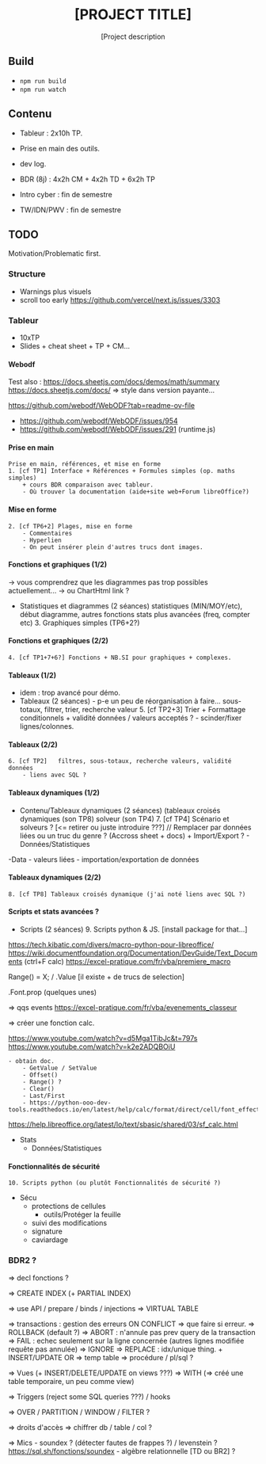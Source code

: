 <div align="center">
  <h1>[PROJECT TITLE]</h1>

  <p>[Project description</p>
</div>

## Build

- `npm run build`
- `npm run watch`

## Contenu

- Tableur : 2x10h TP.
- Prise en main des outils.

- dev log.
- BDR (8j) : 4x2h CM + 4x2h TD + 6x2h TP

- Intro cyber : fin de semestre
- TW/IDN/PWV  : fin de semestre

## TODO

Motivation/Problematic first.

### Structure

- Warnings plus visuels
- scroll too early https://github.com/vercel/next.js/issues/3303

### Tableur

- 10xTP
- Slides + cheat sheet + TP + CM...

#### Webodf

Test also : https://docs.sheetjs.com/docs/demos/math/summary
  https://docs.sheetjs.com/docs/ => style dans version payante...

https://github.com/webodf/WebODF?tab=readme-ov-file

- https://github.com/webodf/WebODF/issues/954
- https://github.com/webodf/WebODF/issues/291 (runtime.js)


#### Prise en main

	Prise en main, références, et mise en forme
	1. [cf TP1] Interface + Références + Formules simples (op. maths simples)
		+ cours BDR comparaison avec tableur.
		- Où trouver la documentation (aide+site web+Forum libreOffice?)

#### Mise en forme

	2. [cf TP6+2] Plages, mise en forme	
		- Commentaires
		- Hyperlien
		- On peut insérer plein d'autres trucs dont images.

#### Fonctions et graphiques (1/2)

-> vous comprendrez que les diagrammes pas trop possibles actuellement...
	-> ou ChartHtml link ?

- Statistiques et diagrammes (2 séances)
	statistiques (MIN/MOY/etc), début diagramme, autres fonctions stats plus avancées (freq, compter etc)
	3. Graphiques simples (TP6+2?)

#### Fonctions et graphiques (2/2)

	4. [cf TP1+7+6?] Fonctions + NB.SI pour graphiques + complexes.

#### Tableaux (1/2)

- idem : trop avancé pour démo.
- Tableaux (2 séances) - p-e un peu de réorganisation à faire...
	sous-totaux, filtrer, trier, recherche valeur
	5. [cf TP2+3] Trier + Formattage conditionnels + validité données / valeurs acceptés ?
		- scinder/fixer lignes/colonnes.
  
#### Tableaux (2/2)

	6. [cf TP2]   filtres, sous-totaux, recherche valeurs, validité données
		- liens avec SQL ?

#### Tableaux dynamiques (1/2)

- Contenu/Tableaux dynamiques (2 séances)
	(tableaux croisés dynamiques (son TP8) solveur (son TP4)
	7. [cf TP4] Scénario et solveurs ? [<= retirer ou juste introduire ???] // Remplacer par données liées ou un truc du genre ? (Accross sheet + docs) + Import/Export ?
		- Données/Statistiques
  
-Data
	- valeurs liées
	- importation/exportation de données

#### Tableaux dynamiques (2/2)

	8. [cf TP8] Tableaux croisés dynamique (j'ai noté liens avec SQL ?)


#### Scripts et stats avancées ?
- Scripts (2 séances)
	9.  Scripts python & JS. [install package for that...]

https://tech.kibatic.com/divers/macro-python-pour-libreoffice/
https://wiki.documentfoundation.org/Documentation/DevGuide/Text_Documents (ctrl+F calc)
https://excel-pratique.com/fr/vba/premiere_macro

Range() = X; / .Value
[il existe + de trucs de selection]

.Font.prop (quelques unes)

=> qqs events
	https://excel-pratique.com/fr/vba/evenements_classeur

=> créer une fonction calc.

https://www.youtube.com/watch?v=d5Mga1TibJc&t=797s
https://www.youtube.com/watch?v=k2e2ADQBOiU

	- obtain doc.
		- GetValue / SetValue
		- Offset()
		- Range() ?
		- Clear()
		- Last/First
		- https://python-ooo-dev-tools.readthedocs.io/en/latest/help/calc/format/direct/cell/font_effects.html
https://help.libreoffice.org/latest/lo/text/sbasic/shared/03/sf_calc.html

- Stats
	- Données/Statistiques

#### Fonctionnalités de sécurité

	10. Scripts python (ou plutôt Fonctionnalités de sécurité ?)

- Sécu
	- protections de cellules
		- outils/Protéger la feuille
	- suivi des modifications
	- signature
	- caviardage

### BDR2 ?

=> decl fonctions ?

=> CREATE INDEX (+ PARTIAL INDEX)

=> use API / prepare / binds / injections
	=> VIRTUAL TABLE

=> transactions : gestion des erreurs
    ON CONFLICT 
      => que faire si erreur.
        => ROLLBACK (default ?)
        => ABORT : n'annule pas prev query de la transaction
        => FAIL : echec seulement sur la ligne concernée (autres lignes modifiée requête pas annulée)
        => IGNORE
        => REPLACE : idx/unique thing.
	+ INSERT/UPDATE OR
	=> temp table
=> procédure / pl/sql ?

=> Vues (+ INSERT/DELETE/UPDATE on views ???)
=> WITH (=> créé une table temporaire, un peu comme view)

=> Triggers (reject some SQL queries ???) / hooks

=> OVER / PARTITION / WINDOW / FILTER ?

=> droits d'accès
	=> chiffrer db / table / col ?

=> Mics
	- soundex ? (détecter fautes de frappes ?) / levenstein ? https://sql.sh/fonctions/soundex
	- algèbre relationnelle [TD ou BR2] ?